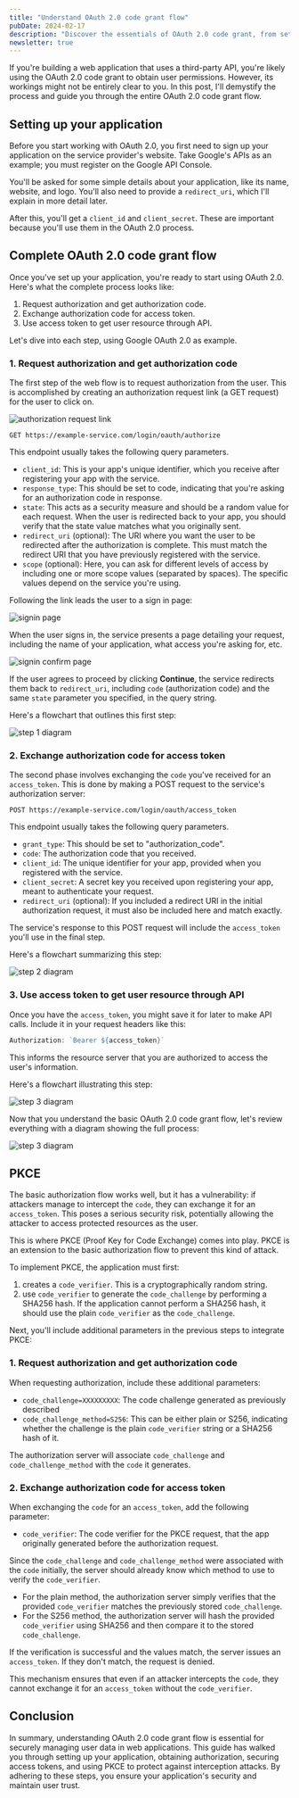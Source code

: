 ```yaml
---
title: "Understand OAuth 2.0 code grant flow"
pubDate: 2024-02-17
description: "Discover the essentials of OAuth 2.0 code grant, from setting up your application to securing user data with access tokens and PKCE. This beginner's guide simplifies the flow, ensuring your web applications are secure and user-friendly."
newsletter: true
---
```


If you're building a web application that uses a third-party API, you're likely using the OAuth 2.0 code grant to obtain user permissions. However, its workings might not be entirely clear to you. In this post, I'll demystify the process and guide you through the entire OAuth 2.0 code grant flow.

## Setting up your application

Before you start working with OAuth 2.0, you first need to sign up your application on the service provider's website. Take Google's APIs as an example; you must register on the Google API Console.

You'll be asked for some simple details about your application, like its name, website, and logo. You'll also need to provide a `redirect_uri`, which I'll explain in more detail later.

After this, you'll get a `client_id` and `client_secret`. These are important because you'll use them in the OAuth 2.0 process.

## Complete OAuth 2.0 code grant flow

Once you've set up your application, you're ready to start using OAuth 2.0. Here's what the complete process looks like:

1. Request authorization and get authorization code.
2. Exchange authorization code for access token.
3. Use access token to get user resource through API.

Let's dive into each step, using Google OAuth 2.0 as example.

### 1. Request authorization and get authorization code

The first step of the web flow is to request authorization from the user. This is accomplished by creating an authorization request link (a GET request) for the user to click on.

![authorization request link](/images/authorization_request_link.png)

```
GET https://example-service.com/login/oauth/authorize
```

This endpoint usually takes the following query parameters.

- `client_id`: This is your app's unique identifier, which you receive after registering your app with the service.
- `response_type`: This should be set to code, indicating that you're asking for an authorization code in response.
- `state`: This acts as a security measure and should be a random value for each request. When the user is redirected back to your app, you should verify that the state value matches what you originally sent.
- `redirect_uri` (optional): The URI where you want the user to be redirected after the authorization is complete. This must match the redirect URI that you have previously registered with the service.
- `scope` (optional): Here, you can ask for different levels of access by including one or more scope values (separated by spaces). The specific values depend on the service you're using.

Following the link leads the user to a sign in page:

![signin page](/images/signin_page.png)

When the user signs in, the service presents a page detailing your request, including the name of your application, what access you're asking for, etc.

![signin confirm page](/images/signin_confirm_page.png)

If the user agrees to proceed by clicking **Continue**, the service redirects them back to `redirect_uri`, including `code` (authorization code) and the same `state` parameter you specified, in the query string.

Here's a flowchart that outlines this first step:

![step 1 diagram](/images/step_1_diagram.png)

### 2. Exchange authorization code for access token

The second phase involves exchanging the `code` you've received for an `access_token`. This is done by making a POST request to the service's authorization server:

```
POST https://example-service.com/login/oauth/access_token
```

This endpoint usually takes the following query parameters.

- `grant_type`: This should be set to "authorization_code".
- `code`: The authorization code that you received.
- `client_id`: The unique identifier for your app, provided when you registered with the service.
- `client_secret`: A secret key you received upon registering your app, meant to authenticate your request.
- `redirect_uri` (optional): If you included a redirect URI in the initial authorization request, it must also be included here and match exactly.

The service's response to this POST request will include the `access_token` you'll use in the final step.

Here's a flowchart summarizing this step:

![step 2 diagram](/images/step_2_diagram.png)

### 3. Use access token to get user resource through API

Once you have the `access_token`, you might save it for later to make API calls. Include it in your request headers like this:

```javascript
Authorization: `Bearer ${access_token}`
```

This informs the resource server that you are authorized to access the user's information.

Here's a flowchart illustrating this step:

![step 3 diagram](/images/step_3_diagram.png)

Now that you understand the basic OAuth 2.0 code grant flow, let's review everything with a diagram showing the full process:

![step 3 diagram](/images/complete_diagram.png)

## PKCE

The basic authorization flow works well, but it has a vulnerability: if attackers manage to intercept the `code`, they can exchange it for an `access_token`. This poses a serious security risk, potentially allowing the attacker to access protected resources as the user.

This is where PKCE (Proof Key for Code Exchange) comes into play. PKCE is an extension to the basic authorization flow to prevent this kind of attack.

To implement PKCE, the application must first:

1. creates a `code_verifier`. This is a cryptographically random string.
2. use `code_verifier` to generate the `code_challenge` by performing a SHA256 hash. If the application cannot perform a SHA256 hash, it should use the plain `code_verifier` as the `code_challenge`.

Next, you'll include additional parameters in the previous steps to integrate PKCE:

### 1. Request authorization and get authorization code

When requesting authorization, include these additional parameters:

- `code_challenge=XXXXXXXXX`: The code challenge generated as previously described
- `code_challenge_method=S256`: This can be either plain or S256, indicating whether the challenge is the plain `code_verifier` string or a SHA256 hash of it.

The authorization server will associate `code_challenge` and `code_challenge_method` with the `code` it generates.

### 2. Exchange authorization code for access token

When exchanging the `code` for an `access_token`, add the following parameter:

- `code_verifier`: The code verifier for the PKCE request, that the app originally generated before the authorization request.

Since the `code_challenge` and `code_challenge_method` were associated with the `code` initially, the server should already know which method to use to verify the `code_verifier`.

- For the plain method, the authorization server simply verifies that the provided `code_verifier` matches the previously stored `code_challenge`.
- For the S256 method, the authorization server will hash the provided `code_verifier` using SHA256 and then compare it to the stored `code_challenge`.

If the verification is successful and the values match, the server issues an `access_token`. If they don't match, the request is denied.

This mechanism ensures that even if an attacker intercepts the `code`, they cannot exchange it for an `access_token` without the `code_verifier`.

## Conclusion

In summary, understanding OAuth 2.0 code grant flow is essential for securely managing user data in web applications. This guide has walked you through setting up your application, obtaining authorization, securing access tokens, and using PKCE to protect against interception attacks. By adhering to these steps, you ensure your application's security and maintain user trust.
